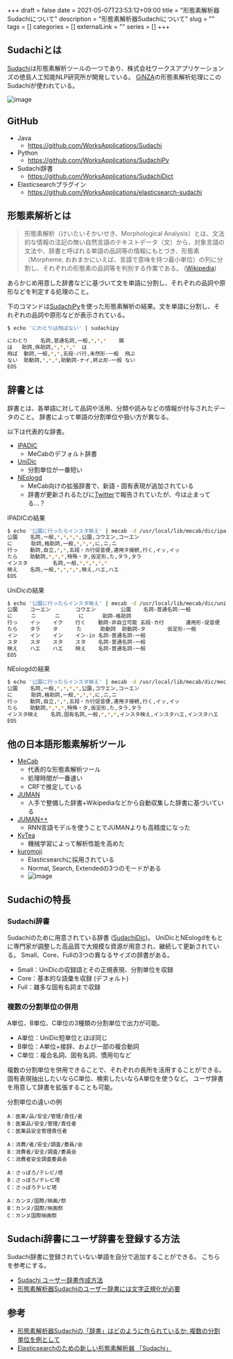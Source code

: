 +++
draft = false
date = 2021-05-07T23:53:12+09:00
title = "形態素解析器Sudachiについて"
description = "形態素解析器Sudachiについて"
slug = ""
tags = []
categories = []
externalLink = ""
series = []
+++

## Sudachiとは
[Sudachi](https://github.com/WorksApplications/Sudachi)は形態素解析ツールの一つであり、株式会社ワークスアプリケーションズの徳島人工知能NLP研究所が開発している。
[GiNZA](https://megagonlabs.github.io/ginza/)の形態素解析処理にこのSudachiが使われている。

![image](https://user-images.githubusercontent.com/20487308/117477748-56707600-af99-11eb-9080-7a04e99ac78f.png)

## GitHub
- Java
  - https://github.com/WorksApplications/Sudachi
- Python
  - https://github.com/WorksApplications/SudachiPy
- Sudachi辞書
  - https://github.com/WorksApplications/SudachiDict
- Elasticsearchプラグイン
  - https://github.com/WorksApplications/elasticsearch-sudachi

## 形態素解析とは

> 形態素解析（けいたいそかいせき、Morphological Analysis）とは、文法的な情報の注記の無い自然言語のテキストデータ（文）から、対象言語の文法や、辞書と呼ばれる単語の品詞等の情報にもとづき、形態素（Morpheme, おおまかにいえば、言語で意味を持つ最小単位）の列に分割し、それぞれの形態素の品詞等を判別する作業である。 ([Wikipedia](https://ja.wikipedia.org/wiki/%E5%BD%A2%E6%85%8B%E7%B4%A0%E8%A7%A3%E6%9E%90))

あらかじめ用意した辞書などに基づいて文を単語に分割し、それぞれの品詞や原形などを判定する処理のこと。

下のコマンドは[SudachiPy](https://github.com/WorksApplications/SudachiPy)を使った形態素解析の結果。文を単語に分割し、それぞれの品詞や原形などが表示されている。

```bash
$ echo 'にわとりは飛ばない' | sudachipy

にわとり	名詞,普通名詞,一般,*,*,*	鶏
は	助詞,係助詞,*,*,*,*	は
飛ば	動詞,一般,*,*,五段-バ行,未然形-一般	飛ぶ
ない	助動詞,*,*,*,助動詞-ナイ,終止形-一般	ない
EOS
```


## 辞書とは
辞書とは、各単語に対して品詞や活用、分類や読みなどの情報が付与されたデータのこと。
辞書によって単語の分割単位や扱い方が異なる。

以下は代表的な辞書。

- [IPADIC](http://manual.freeshell.org/chasen/ipadic-ja.pdf)
  - MeCabのデフォルト辞書
- [UniDic](https://unidic.ninjal.ac.jp/download#unidic_bccwj)
  - 分割単位が一番短い
- [NEologd](https://github.com/neologd/mecab-ipadic-neologd)
  - MeCab向けの拡張辞書で、新語・固有表現が追加されている
  - 辞書が更新されるたびに[Twitter](https://twitter.com/neologdofficial?lang=ja)で報告されていたが、今は止まってる...？

IPADICの結果

```bash
$ echo '公園に行ったらインスタ映え' | mecab -d /usr/local/lib/mecab/dic/ipadic
公園    名詞,一般,*,*,*,*,公園,コウエン,コーエン
に      助詞,格助詞,一般,*,*,*,に,ニ,ニ
行っ    動詞,自立,*,*,五段・カ行促音便,連用タ接続,行く,イッ,イッ
たら    助動詞,*,*,*,特殊・タ,仮定形,た,タラ,タラ
インスタ        名詞,一般,*,*,*,*,*
映え    名詞,一般,*,*,*,*,映え,ハエ,ハエ
EOS
```

UniDicの結果

```bash
$ echo '公園に行ったらインスタ映え' | mecab -d /usr/local/lib/mecab/dic/unidic
公園    コーエン        コウエン        公園    名詞-普通名詞-一般
に      ニ      ニ      に      助詞-格助詞
行っ    イッ    イク    行く    動詞-非自立可能 五段-カ行       連用形-促音便
たら    タラ    タ      た      助動詞  助動詞-タ       仮定形-一般
イン    イン    イン    イン-in 名詞-普通名詞-一般
スタ    スタ    スタ    スタ    名詞-普通名詞-一般
映え    ハエ    ハエ    映え    名詞-普通名詞-一般
EOS
```

NEologdの結果

```bash
$ echo '公園に行ったらインスタ映え' | mecab -d /usr/local/lib/mecab/dic/mecab-ipadic-neologd
公園    名詞,一般,*,*,*,*,公園,コウエン,コーエン
に      助詞,格助詞,一般,*,*,*,に,ニ,ニ
行っ    動詞,自立,*,*,五段・カ行促音便,連用タ接続,行く,イッ,イッ
たら    助動詞,*,*,*,特殊・タ,仮定形,た,タラ,タラ
インスタ映え    名詞,固有名詞,一般,*,*,*,インスタ映え,インスタハエ,インスタハエ
EOS
```

## 他の日本語形態素解析ツール

- [MeCab](https://taku910.github.io/mecab/)
  - 代表的な形態素解析ツール
  - 処理時間が一番速い
  - CRFで推定している
- [JUMAN](https://nlp.ist.i.kyoto-u.ac.jp/index.php?JUMAN)
  - 人手で整備した辞書+Wikipediaなどから自動収集した辞書に基づいている
- [JUMAN++](https://nlp.ist.i.kyoto-u.ac.jp/?JUMAN%2B%2B)
  - RNN言語モデルを使うことでJUMANよりも高精度になった
- [KyTea](http://www.phontron.com/kytea/index-ja.html)
  - 機械学習によって解析性能を高めた
- [kuromoji](https://www.atilika.com/ja/kuromoji/)
  - Elasticsearchに採用されている
  - Normal, Search, Extendedの3つのモードがある
  - ![image](https://user-images.githubusercontent.com/20487308/117475167-b31e6180-af96-11eb-9ebc-b45209c73103.png)


## Sudachiの特長
### Sudachi辞書
Sudachiのために用意されている辞書 ([SudachiDic](https://github.com/WorksApplications/SudachiDict))。
UniDicとNEologdをもとに専門家が調整した高品質で大規模な資源が用意され、継続して更新されている。
Small、Core、Fullの3つの異なるサイズの辞書がある。

- Small：UniDicの収録語とその正規表現、分割単位を収録
- Core：基本的な語彙を収録 (デフォルト)
- Full：雑多な固有名詞まで収録

### 複数の分割単位の併用
A単位、B単位、C単位の3種類の分割単位で出力が可能。

- A単位：UniDic短単位とほぼ同じ
- B単位：A単位+接辞、および一部の複合動詞
- C単位：複合名詞、固有名詞、慣用句など

複数の分割単位を併用できることで、それぞれの長所を活用することができる。
固有表現抽出したいならC単位、検索したいならA単位を使うなど。
ユーザ辞書を用意して辞書を拡張することも可能。

分割単位の違いの例

```
A：医薬/品/安全/管理/責任/者
B：医薬品/安全/管理/責任者
C：医薬品安全管理責任者

A：消費/者/安全/調査/委員/会
B：消費者/安全/調査/委員会
C：消費者安全調査委員会

A：さっぽろ/テレビ/塔
B：さっぽろ/テレビ塔
C：さっぽろテレビ塔

A：カンヌ/国際/映画/祭
B：カンヌ/国際/映画祭
C：カンヌ国際映画祭
```

## Sudachi辞書にユーザ辞書を登録する方法
Sudachi辞書に登録されていない単語を自分で追加することができる。
こちらを参考にする。

- [Sudachi ユーザー辞書作成方法](https://github.com/WorksApplications/Sudachi/blob/develop/docs/user_dict.md)
- [形態素解析器Sudachiのユーザー辞書には文字正規化が必要](https://zenn.dev/sorami/articles/6bdb4bf6c7f207)

## 参考

- [形態素解析器Sudachiの「辞書」はどのように作られているか: 複数の分割単位を例として](https://zenn.dev/sorami/articles/c9a506000fd1fbd1cf98)
- [Elasticsearchのための新しい形態素解析器 「Sudachi」](https://qiita.com/sorami/items/99604ef105f13d2d472b)
